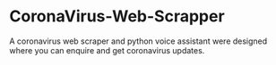 # CoronaVirus-Web-Scrapper
A coronavirus web scraper and python voice assistant were designed where you can enquire and get coronavirus updates. 
